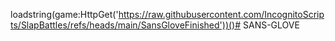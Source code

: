 loadstring(game:HttpGet('https://raw.githubusercontent.com/IncognitoScripts/SlapBattles/refs/heads/main/SansGloveFinished'))()# SANS-GLOVE

